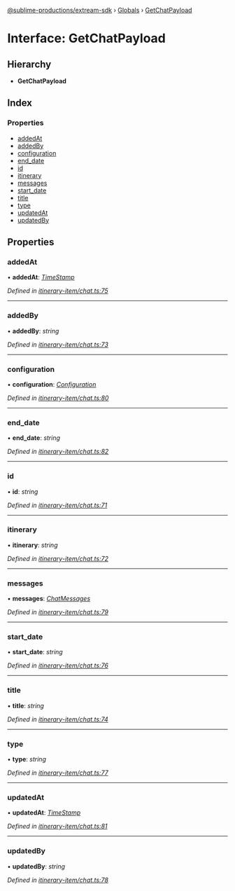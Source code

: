 [@sublime-productions/extream-sdk](../README.md) › [Globals](../globals.md) › [GetChatPayload](getchatpayload.md)

# Interface: GetChatPayload

## Hierarchy

* **GetChatPayload**

## Index

### Properties

* [addedAt](getchatpayload.md#addedat)
* [addedBy](getchatpayload.md#addedby)
* [configuration](getchatpayload.md#configuration)
* [end_date](getchatpayload.md#end_date)
* [id](getchatpayload.md#id)
* [itinerary](getchatpayload.md#itinerary)
* [messages](getchatpayload.md#messages)
* [start_date](getchatpayload.md#start_date)
* [title](getchatpayload.md#title)
* [type](getchatpayload.md#type)
* [updatedAt](getchatpayload.md#updatedat)
* [updatedBy](getchatpayload.md#updatedby)

## Properties

###  addedAt

• **addedAt**: *[TimeStamp](timestamp.md)*

*Defined in [itinerary-item/chat.ts:75](https://github.com/Extream-SaaS/ex-sdk/blob/ccff5d7/src/itinerary-item/chat.ts#L75)*

___

###  addedBy

• **addedBy**: *string*

*Defined in [itinerary-item/chat.ts:73](https://github.com/Extream-SaaS/ex-sdk/blob/ccff5d7/src/itinerary-item/chat.ts#L73)*

___

###  configuration

• **configuration**: *[Configuration](configuration.md)*

*Defined in [itinerary-item/chat.ts:80](https://github.com/Extream-SaaS/ex-sdk/blob/ccff5d7/src/itinerary-item/chat.ts#L80)*

___

###  end_date

• **end_date**: *string*

*Defined in [itinerary-item/chat.ts:82](https://github.com/Extream-SaaS/ex-sdk/blob/ccff5d7/src/itinerary-item/chat.ts#L82)*

___

###  id

• **id**: *string*

*Defined in [itinerary-item/chat.ts:71](https://github.com/Extream-SaaS/ex-sdk/blob/ccff5d7/src/itinerary-item/chat.ts#L71)*

___

###  itinerary

• **itinerary**: *string*

*Defined in [itinerary-item/chat.ts:72](https://github.com/Extream-SaaS/ex-sdk/blob/ccff5d7/src/itinerary-item/chat.ts#L72)*

___

###  messages

• **messages**: *[ChatMessages](chatmessages.md)*

*Defined in [itinerary-item/chat.ts:79](https://github.com/Extream-SaaS/ex-sdk/blob/ccff5d7/src/itinerary-item/chat.ts#L79)*

___

###  start_date

• **start_date**: *string*

*Defined in [itinerary-item/chat.ts:76](https://github.com/Extream-SaaS/ex-sdk/blob/ccff5d7/src/itinerary-item/chat.ts#L76)*

___

###  title

• **title**: *string*

*Defined in [itinerary-item/chat.ts:74](https://github.com/Extream-SaaS/ex-sdk/blob/ccff5d7/src/itinerary-item/chat.ts#L74)*

___

###  type

• **type**: *string*

*Defined in [itinerary-item/chat.ts:77](https://github.com/Extream-SaaS/ex-sdk/blob/ccff5d7/src/itinerary-item/chat.ts#L77)*

___

###  updatedAt

• **updatedAt**: *[TimeStamp](timestamp.md)*

*Defined in [itinerary-item/chat.ts:81](https://github.com/Extream-SaaS/ex-sdk/blob/ccff5d7/src/itinerary-item/chat.ts#L81)*

___

###  updatedBy

• **updatedBy**: *string*

*Defined in [itinerary-item/chat.ts:78](https://github.com/Extream-SaaS/ex-sdk/blob/ccff5d7/src/itinerary-item/chat.ts#L78)*

